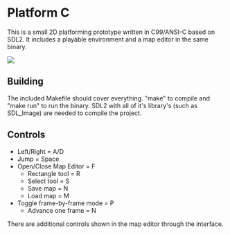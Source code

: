 # Platform C

This is a small 2D platforming prototype written in C99/ANSI-C based on SDL2. It includes a playable environment and a map editor in the same binary.

![](https://thumbs.gfycat.com/ApprehensiveAffectionateFieldmouse-size_restricted.gif)


## Building
The included Makefile should cover everything. "make" to compile and "make run" to run the binary. SDL2 with all of it's library's (such as SDL_Image) are needed to compile the project.

## Controls
- Left/Right = A/D
- Jump = Space
- Open/Close Map Editor = F
  - Rectangle tool = R
  - Select tool = S
  - Save map = N
  - Load map = M
- Toggle frame-by-frame mode = P
  - Advance one frame = N

There are additional controls shown in the map editor through the interface.
